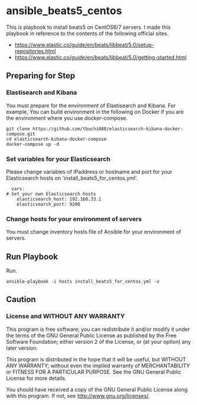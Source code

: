 # ansible_beats5_centos
This is playbook to install beats5 on CentOS6/7 servers.
I made this playbook in reference to the contents of the following official sites.
- https://www.elastic.co/guide/en/beats/libbeat/5.0/setup-repositories.html
- https://www.elastic.co/guide/en/beats/libbeat/5.0/getting-started.html

## Preparing for Step
### Elastisearch and Kibana
You must prepare for the environment of Elastisearch and Kibana.
For example, 
You can build environment in the following on Docker 
if you are the environment where you use docker-compose.

```
git clone https://github.com/tbuchi888/elasticsearch-kibana-docker-compose.git
cd elasticsearch-kibana-docker-compose
docker-compose up -d
```

### Set variables for your Elasticsearch
Please change variables of IPaddress or hostname and port for 
your Elasticsearch hosts on 'install_beats5_for_centos.yml'.

```
  vars:
# Set your own Elasticsearch hosts
    elasticsearch_host: 192.168.33.1
    elasticsearch_port: 9200
```

### Change hosts for your environment of servers
You must change inventory hosts file of Ansible for your environment of servers.

## Run Playbook
Run.

```
ansible-playbook -i hosts install_beats5_for_centos.yml -v
```

## Caution
### License and WITHOUT ANY WARRANTY
This program is free software; you can redistribute it and/or modify it under
the terms of the GNU General Public License as published by the Free Software
Foundation; either version 2 of the License, or (at your option) any later
version.

This program is distributed in the hope that it will be useful, but WITHOUT
ANY WARRANTY; without even the implied warranty of MERCHANTABILITY or FITNESS
FOR A PARTICULAR PURPOSE. See the GNU General Public License for more details.

You should have received a copy of the GNU General Public License along with
this program. If not, see http://www.gnu.org/licenses/.
